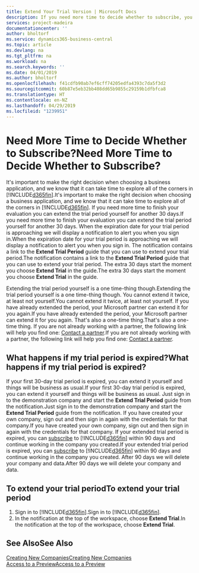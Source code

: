 ```yaml
---
title: Extend Your Trial Version | Microsoft Docs
description: If you need more time to decide whether to subscribe, you can extend your trial version.
services: project-madeira
documentationcenter: ''
author: bholtorf
ms.service: dynamics365-business-central
ms.topic: article
ms.devlang: na
ms.tgt_pltfrm: na
ms.workload: na
ms.search.keywords: ''
ms.date: 04/01/2019
ms.author: bholtorf
ms.openlocfilehash: f41cdfb90ab7ef6cff74205edfa4393c7da5f3d2
ms.sourcegitcommit: 60b87e5eb32bb408dd65b9855c29159b1dfbfca8
ms.translationtype: HT
ms.contentlocale: en-NZ
ms.lasthandoff: 04/29/2019
ms.locfileid: "1239951"
---
```

# <a name="need-more-time-to-decide-whether-to-subscribe"></a><span data-ttu-id="82e0e-103">Need More Time to Decide Whether to Subscribe?</span><span class="sxs-lookup"><span data-stu-id="82e0e-103">Need More Time to Decide Whether to Subscribe?</span></span>
<span data-ttu-id="82e0e-104">It's important to make the right decision when choosing a business application, and we know that it can take time to explore all of the corners in [!INCLUDE[d365fin](includes/d365fin_md.md)].</span><span class="sxs-lookup"><span data-stu-id="82e0e-104">It's important to make the right decision when choosing a business application, and we know that it can take time to explore all of the corners in [!INCLUDE[d365fin](includes/d365fin_md.md)].</span></span> <span data-ttu-id="82e0e-105">If you need more time to finish your evaluation you can extend the trial period yourself for another 30 days.</span><span class="sxs-lookup"><span data-stu-id="82e0e-105">If you need more time to finish your evaluation you can extend the trial period yourself for another 30 days.</span></span> <span data-ttu-id="82e0e-106">When the expiration date for your trial period is approaching we will display a notification to alert you when you sign in.</span><span class="sxs-lookup"><span data-stu-id="82e0e-106">When the expiration date for your trial period is approaching we will display a notification to alert you when you sign in.</span></span> <span data-ttu-id="82e0e-107">The notification contains a link to the **Extend Trial Period** guide that you can use to extend your trial period.</span><span class="sxs-lookup"><span data-stu-id="82e0e-107">The notification contains a link to the **Extend Trial Period** guide that you can use to extend your trial period.</span></span> <span data-ttu-id="82e0e-108">The extra 30 days start the moment you choose **Extend Trial** in the guide.</span><span class="sxs-lookup"><span data-stu-id="82e0e-108">The extra 30 days start the moment you choose **Extend Trial** in the guide.</span></span>

<span data-ttu-id="82e0e-109">Extending the trial period yourself is a one time-thing though.</span><span class="sxs-lookup"><span data-stu-id="82e0e-109">Extending the trial period yourself is a one time-thing though.</span></span> <span data-ttu-id="82e0e-110">You cannot extend it twice, at least not yourself.</span><span class="sxs-lookup"><span data-stu-id="82e0e-110">You cannot extend it twice, at least not yourself.</span></span> <span data-ttu-id="82e0e-111">If you have already extended the period, your Microsoft partner can extend it for you again.</span><span class="sxs-lookup"><span data-stu-id="82e0e-111">If you have already extended the period, your Microsoft partner can extend it for you again.</span></span> <span data-ttu-id="82e0e-112">That's also a one-time thing.</span><span class="sxs-lookup"><span data-stu-id="82e0e-112">That's also a one-time thing.</span></span> <span data-ttu-id="82e0e-113">If you are not already working with a partner, the following link will help you find one: [Contact a partner](https://go.microsoft.com/fwlink/?linkid=2038439).</span><span class="sxs-lookup"><span data-stu-id="82e0e-113">If you are not already working with a partner, the following link will help you find one: [Contact a partner](https://go.microsoft.com/fwlink/?linkid=2038439).</span></span>

## <a name="what-happens-if-my-trial-period-is-expired"></a><span data-ttu-id="82e0e-114">What happens if my trial period is expired?</span><span class="sxs-lookup"><span data-stu-id="82e0e-114">What happens if my trial period is expired?</span></span>
<span data-ttu-id="82e0e-115">If your first 30-day trial period is expired, you can extend it yourself and things will be business as usual.</span><span class="sxs-lookup"><span data-stu-id="82e0e-115">If your first 30-day trial period is expired, you can extend it yourself and things will be business as usual.</span></span> <span data-ttu-id="82e0e-116">Just sign in to the demonstration company and start the **Extend Trial Period** guide from the notification.</span><span class="sxs-lookup"><span data-stu-id="82e0e-116">Just sign in to the demonstration company and start the **Extend Trial Period** guide from the notification.</span></span> <span data-ttu-id="82e0e-117">If you have created your own company, sign out and then sign in again with the credentials for that company.</span><span class="sxs-lookup"><span data-stu-id="82e0e-117">If you have created your own company, sign out and then sign in again with the credentials for that company.</span></span> <span data-ttu-id="82e0e-118">If your extended trial period is expired, you can [subscribe](https://go.microsoft.com/fwlink/?linkid=828659) to [!INCLUDE[d365fin](includes/d365fin_md.md)] within 90 days and continue working in the company you created.</span><span class="sxs-lookup"><span data-stu-id="82e0e-118">If your extended trial period is expired, you can [subscribe](https://go.microsoft.com/fwlink/?linkid=828659) to [!INCLUDE[d365fin](includes/d365fin_md.md)] within 90 days and continue working in the company you created.</span></span> <span data-ttu-id="82e0e-119">After 90 days we will delete your company and data.</span><span class="sxs-lookup"><span data-stu-id="82e0e-119">After 90 days we will delete your company and data.</span></span> 

## <a name="to-extend-your-trial-period"></a><span data-ttu-id="82e0e-120">To extend your trial period</span><span class="sxs-lookup"><span data-stu-id="82e0e-120">To extend your trial period</span></span>
1. <span data-ttu-id="82e0e-121">Sign in to [!INCLUDE[d365fin](includes/d365fin_md.md)].</span><span class="sxs-lookup"><span data-stu-id="82e0e-121">Sign in to [!INCLUDE[d365fin](includes/d365fin_md.md)].</span></span>
2. <span data-ttu-id="82e0e-122">In the notification at the top of the workspace, choose **Extend Trial**.</span><span class="sxs-lookup"><span data-stu-id="82e0e-122">In the notification at the top of the workspace, choose **Extend Trial**.</span></span>

## <a name="see-also"></a><span data-ttu-id="82e0e-123">See Also</span><span class="sxs-lookup"><span data-stu-id="82e0e-123">See Also</span></span>
[<span data-ttu-id="82e0e-124">Creating New Companies</span><span class="sxs-lookup"><span data-stu-id="82e0e-124">Creating New Companies</span></span>](about-new-company.md)  
[<span data-ttu-id="82e0e-125">Access to a Preview</span><span class="sxs-lookup"><span data-stu-id="82e0e-125">Access to a Preview</span></span>](across-preview.md)  